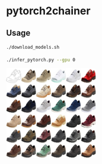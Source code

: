 # pytorch2chainer


## Usage

```bash
./download_models.sh

./infer_pytorch.py --gpu 0
```

<img src=".readme/infer_pytorch.jpg" width="48%" />
